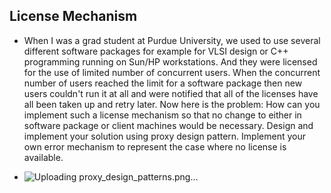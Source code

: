 ## License Mechanism

- When I was a grad student at Purdue University, we used to use several different software packages for example for VLSI design or C++ programming running on Sun/HP workstations. And they were licensed for the use of limited number of concurrent users. When the concurrent number of users reached the limit for a software package then new users couldn't run it at all and were notified that all of the licenses have all been taken up and retry later. Now here is the problem: How can you implement such a license mechanism so that no change to either in software package or client machines would be necessary. Design and implement your solution using proxy design pattern. Implement your own error mechanism to represent the case where no license is available.
 

- ![Uploading proxy_design_patterns.png…]()
